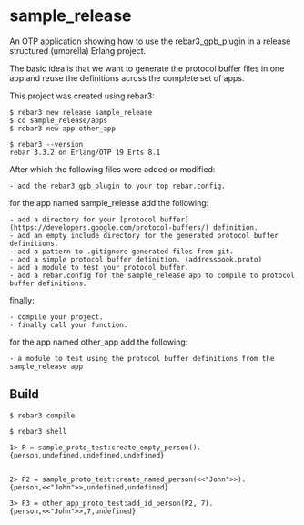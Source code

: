 sample_release
=====

An OTP application showing how to use the rebar3_gpb_plugin in a release structured (umbrella) Erlang project.

The basic idea is that we want to generate the protocol buffer files in one app and reuse the definitions across the complete set of apps.

This project was created using rebar3:

	$ rebar3 new release sample_release
	$ cd sample_release/apps
	$ rebar3 new app other_app

	$ rebar3 --version
	rebar 3.3.2 on Erlang/OTP 19 Erts 8.1
	
After which the following files were added or modified:

	- add the rebar3_gpb_plugin to your top rebar.config.
	
for the app named sample_release add the following:
	
	- add a directory for your [protocol buffer](https://developers.google.com/protocol-buffers/) definition.
	- add an empty include directory for the generated protocol buffer definitions.
	- add a pattern to .gitignore generated files from git.
	- add a simple protocol buffer definition. (addressbook.proto)
	- add a module to test your protocol buffer.
	- add a rebar.config for the sample_release app to compile to protocol buffer definitions.

finally:

	- compile your project.
	- finally call your function.

for the app named other_app add the following:

	- a module to test using the protocol buffer definitions from the sample_release app

Build
-----

	$ rebar3 compile

	$ rebar3 shell

	1> P = sample_proto_test:create_empty_person().
	{person,undefined,undefined,undefined}


	2> P2 = sample_proto_test:create_named_person(<<"John">>).
	{person,<<"John">>,undefined,undefined}

	3> P3 = other_app_proto_test:add_id_person(P2, 7).
	{person,<<"John">>,7,undefined}
		
	
